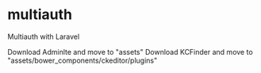# multiauth
Multiauth with Laravel

Download Adminlte and move to "assets"
Download KCFinder and move to "assets/bower_components/ckeditor/plugins"
